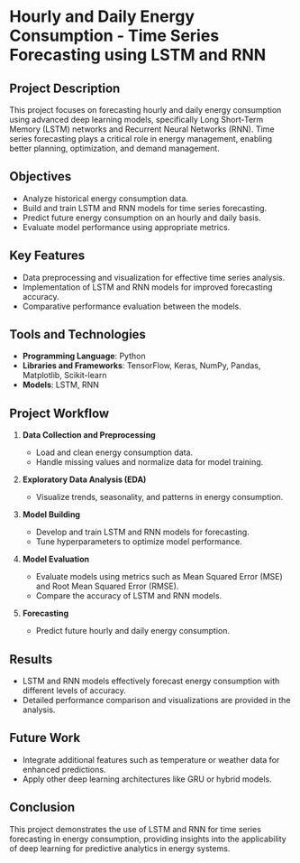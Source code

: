 # Hourly and Daily Energy Consumption - Time Series Forecasting using LSTM and RNN
 
## Project Description
This project focuses on forecasting hourly and daily energy consumption using advanced deep learning models, specifically Long Short-Term Memory (LSTM) networks and Recurrent Neural Networks (RNN). Time series forecasting plays a critical role in energy management, enabling better planning, optimization, and demand management.

## Objectives
- Analyze historical energy consumption data.
- Build and train LSTM and RNN models for time series forecasting.
- Predict future energy consumption on an hourly and daily basis.
- Evaluate model performance using appropriate metrics.

## Key Features
- Data preprocessing and visualization for effective time series analysis.
- Implementation of LSTM and RNN models for improved forecasting accuracy.
- Comparative performance evaluation between the models.

## Tools and Technologies
- **Programming Language**: Python
- **Libraries and Frameworks**: TensorFlow, Keras, NumPy, Pandas, Matplotlib, Scikit-learn
- **Models**: LSTM, RNN

## Project Workflow
1. **Data Collection and Preprocessing**  
   - Load and clean energy consumption data.  
   - Handle missing values and normalize data for model training.
   
2. **Exploratory Data Analysis (EDA)**  
   - Visualize trends, seasonality, and patterns in energy consumption.
   
3. **Model Building**  
   - Develop and train LSTM and RNN models for forecasting.  
   - Tune hyperparameters to optimize model performance.
   
4. **Model Evaluation**  
   - Evaluate models using metrics such as Mean Squared Error (MSE) and Root Mean Squared Error (RMSE).  
   - Compare the accuracy of LSTM and RNN models.
   
5. **Forecasting**  
   - Predict future hourly and daily energy consumption.


## Results
- LSTM and RNN models effectively forecast energy consumption with different levels of accuracy.  
- Detailed performance comparison and visualizations are provided in the analysis.

## Future Work
- Integrate additional features such as temperature or weather data for enhanced predictions.
- Apply other deep learning architectures like GRU or hybrid models.

## Conclusion
This project demonstrates the use of LSTM and RNN for time series forecasting in energy consumption, providing insights into the applicability of deep learning for predictive analytics in energy systems.

